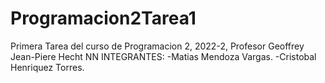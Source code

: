 # Programacion2Tarea1
Primera Tarea del curso de Programacion 2, 2022-2, Profesor Geoffrey Jean-Piere Hecht NN
INTEGRANTES: 
-Matias Mendoza Vargas.
-Cristobal Henriquez Torres.
